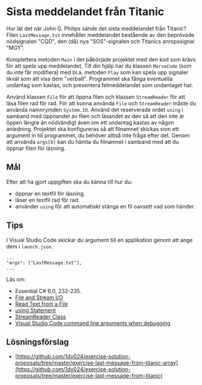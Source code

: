 # Sista meddelandet från Titanic

Hur lät det när John G. Philips sände det sista meddelandet från Titanic? Filen `LastMessage.txt` innehåller meddelandet bestående av den beprövade nödsignalen "CQD", den (då) nya "SOS"-signalen och Titanics anropssignal "MGY".

Komplettera metoden `Main` i det påbörjade projektet med den kod som krävs för att spela upp meddelandet. Till din hjälp har du klassen `MorseCode` (som du inte får modifiera) med bl.a. metoden `Play` som kan spela upp signaler likväl som att visa dem "verbalt". Programmet ska fånga eventuella undantag som kastas, och presentera felmeddelandet som undantaget har.

Använd klassen `File` för att öppna filen och klassen `StreamReader` för att läsa filen rad för rad. För att kunna använda `File` och `StreamReader` måste du använda namnrymden `System.IO`. Använd det reserverade ordet `using` i samband med öppnandet av filen och läsandet av den så att den inte är öppen längre än nödvändigt även om ett undantag kastas av någon anledning. Projektet ska konfigureras så att filnamnet skickas som ett argument in till programmet, du behöver alltså inte fråga efter det. Genom att använda `args[0]` kan du hämta du filnamnet i samband med att du öppnar filen för läsning.

## Mål

Efter att ha gjort uppgiften ska du känna till hur du:

- öppnar en textfil för läsning.
- läser en textfil rad för rad.
- använder `using` för att automatiskt stänga en fil oavsett vad som händer.

## Tips

I Visual Studio Code skickar du argument till en applikation genom att ange dem i `launch.json`.

```shell
...
"args": ["LastMessage.txt"],
...
```

Läs om:

- Essential C# 6.0, 232-235.
- [File and Stream I/O](https://msdn.microsoft.com/en-us/library/k3352a4t.aspx)
- [Read Text from a File](https://msdn.microsoft.com/en-us/library/db5x7c0d.aspx)
- [using Statement](https://msdn.microsoft.com/en-us/library/yh598w02.aspx)
- [StreamReader Class](https://msdn.microsoft.com/en-us/library/system.io.streamreader(v=vs.110).aspx)
- [Visual Studio Code command line arguments when debugging](http://stackoverflow.com/questions/41189755/vscode-asp-net-core-command-line-arguments-when-debugging/41232623#41232623)

## Lösningsförslag

- [https://github.com/1dv024/exercise-solution-proposals/tree/master/exercise-last-message-from-titanic-array](https://github.com/1dv024/exercise-solution-proposals/tree/master/exercise-last-message-from-titanic)
